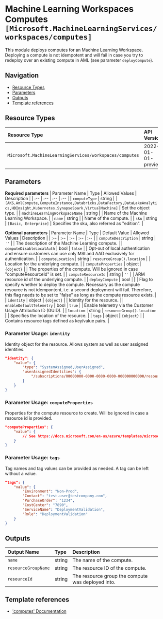 # Machine Learning Workspaces Computes `[Microsoft.MachineLearningServices/workspaces/computes]`

This module deploys computes for an Machine Learning Workspace.
Deploying a compute is not idempotent and will fail in case you try to redeploy over an existing compute in AML (see parameter `deployCompute`).

## Navigation

- [Resource Types](#Resource-Types)
- [Parameters](#Parameters)
- [Outputs](#Outputs)
- [Template references](#Template-references)

## Resource Types

| Resource Type | API Version |
| :-- | :-- |
| `Microsoft.MachineLearningServices/workspaces/computes` | 2022-01-01-preview |

## Parameters

**Required parameters**
| Parameter Name | Type | Allowed Values | Description |
| :-- | :-- | :-- | :-- |
| `computeType` | string |  | `[AKS,AmlCompute,ComputeInstance,Databricks,DataFactory,DataLakeAnalytics,HDInsight,Kubernetes,SynapseSpark,VirtualMachine]` | Set the object type. |
| `machineLearningWorkspaceName` | string |  | Name of the Machine Learning Workspace. |
| `name` | string |  | Name of the compute. |
| `sku` | string | `[Basic, Enterprise]` | Specifies the sku, also referred as "edition". |

**Optional parameters**
| Parameter Name | Type | Default Value | Allowed Values | Description |
| :-- | :-- | :-- | :-- | :-- |
| `computeDescription` | string | `''` |  | The description of the Machine Learning compute. |
| `computeDisableLocalAuth` | bool | `false` |  | Opt-out of local authentication and ensure customers can use only MSI and AAD exclusively for authentication. |
| `computeLocation` | string | `resourceGroup().location` |  | Location for the underlying compute. |
| `computeProperties` | object | `{object}` |  | The properties of the compute. Will be ignored in case "computeResourceId" is set. |
| `computeResourceId` | string | `''` |  | ARM resource id of the underlying compute. |
| `deployCompute` | bool |  |  | Flag to specify whether to deploy the compute. Necessary as the compute resource is not idempontent, i.e. a second deployment will fail. Therefore, this flag needs to be set to "false" as long as the compute resource exists. |
| `identity` | object | `{object}` |  | Identity for the resource. |
| `enableDefaultTelemetry` | bool | `true` |  | Enable telemetry via the Customer Usage Attribution ID (GUID). |
| `location` | string | `resourceGroup().location` |  | Specifies the location of the resource. |
| `tags` | object | `{object}` |  | Contains resource tags defined as key/value pairs. |


### Parameter Usage: `identity`

Identity object for the resource. Allows system as well as user assigned identities.

```json
"identity": {
    "value": {
        "type": "SystemAssigned,UserAssigned",
        "userAssignedIdentities": {
            "/subscriptions/00000000-0000-0000-0000-000000000000/resourceGroups/resource-group-name/providers/Microsoft.ManagedIdentity/userAssignedIdentities/firstIdentity": {}
        }
    }
}
```

### Parameter Usage: `computeProperties`

Properties for the compute resource to create.
Will be ignored in case a resource id is provided.

```json
"computeProperties": {
    "value": {
        // See https://docs.microsoft.com/en-us/azure/templates/microsoft.machinelearningservices/workspaces/computes?tabs=bicep#compute for the properties for the difference compute types
    }
}
```

### Parameter Usage: `tags`

Tag names and tag values can be provided as needed. A tag can be left without a value.

```json
"tags": {
    "value": {
        "Environment": "Non-Prod",
        "Contact": "test.user@testcompany.com",
        "PurchaseOrder": "1234",
        "CostCenter": "7890",
        "ServiceName": "DeploymentValidation",
        "Role": "DeploymentValidation"
    }
}
```

## Outputs

| Output Name | Type | Description |
| :-- | :-- | :-- |
| `name` | string | The name of the compute. |
| `resourceGroupName` | string | The resource ID of the compute. |
| `resourceId` | string | The resource group the compute was deployed into. |


## Template references

- ['computes' Documentation](https://docs.microsoft.com/en-us/azure/templates/microsoft.machinelearningservices/workspaces/computes)
